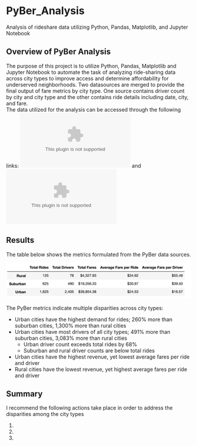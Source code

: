 # PyBer_Analysis
Analysis of rideshare data utilizing Python, Pandas, Matplotlib, and Jupyter Notebook

## Overview of PyBer Analysis
The purpose of this project is to utilize Python, Pandas, Matplotlib and Jupyter Notebook to automate the task of analyzing ride-sharing data across city types to improve access and determine affordability for underserved neighborhoods. Two datasources are merged to provide the final output of fare metrics by city type.  One source contains driver count by city and city type and the other contains ride details including date, city, and fare.  
The data utilized for the analysis can be accessed through the following links: ![city_data.csv](https://github.com/dschul01/PyBer_Analysis/blob/main/Resources/city_data.csv) and ![ride_data.csv](https://github.com/dschul01/PyBer_Analysis/blob/main/Resources/ride_data.csv)

## Results
The table below shows the metrics formulated from the PyBer data sources. 

![PyBer_Metrics.png](https://github.com/dschul01/PyBer_Analysis/blob/main/analysis/PyBer_Metrics.png)

The PyBer metrics indicate multiple disparities across city types:

* Urban cities have the highest demand for rides; 260% more than suburban cities, 1,300% more than rural cities
* Urban cities have most drivers of all city types; 491% more than suburban cities, 3,083% more than rural cities
	- Urban driver count exceeds total rides by 68%
	- Suburban and rural driver counts are below total rides
* Urban cities have the highest revenue, yet lowest average fares per ride and driver
* Rural cities have the lowest revenue, yet highest average fares per ride and driver


## Summary
I recommend the following actions take place in order to address the disparities among the city types

1. 
2. 
3. 